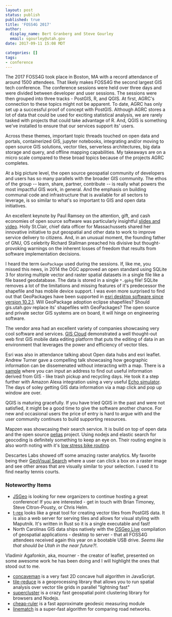 ```yaml
---
layout: post
status: publish
published: true
title: 'FOSS4G 2017'
author:
  display_name: Bert Granberg and Steve Gourley
  email: sgourley@utah.gov
date: 2017-09-11 15:08 MDT

categories: []
tags:
- conference
---
```


The 2017 FOSS4G took place in Boston, MA with a record attendance of around 1500 attendees. That likely makes FOSS4G the second largest GIS tech conference. The conference sessions were held over three days and were divided between developer and user sessions. The sessions were then grouped into three tracks - PostGIS, R, and QGIS. At first, AGRC's connection to these topics might not be apparent. To date, AGRC has only set up a successful proof of concept with PostGIS. Although AGRC stores a lot of data that could be used for exciting statistical analysis, we are rarely tasked with projects that could take advantage of R. And, QGIS is something we've installed to ensure that our services support its' users. 

Across these themes, important topic threads touched on open data and portals, containerized GIS, jupyter notebooks, integrating and/or moving to open source GIS solutions, vector tiles, serverless architectures, big data storage and query, and offline mapping capabilities. My takeaways are on a micro scale compared to these broad topics because of the projects AGRC completes.

At a big picture level, the open source geospatial community of developers and users has so many parallels with the broader GIS community. The ethos of the group -- learn, share, partner, contribute -- is really what powers the most impactful GIS work, in general. And the emphasis on building communal code and infrastructure that is available for all sectors to leverage, is so similar to what's so important to GIS and open data initiatives.

An excellent keynote by Paul Ramsey on the attention, gift, and cash economies of open source software was particularly insightful [slides and video](http://blog.cleverelephant.ca/2017/08/foss4g-keynote.html). Holly St.Clair, chief data officer for Massachussets shared her innovative initiative to put geospatial and other data to work to improve service delivery to citizens. And, in an unusual moment, the founding father of GNU, OS celebrity Richard Stallman preached his divisive but thought-provoking warnings on the inherent losses of freedom that results from software implementation decisions.

I heard the term `GeoPackage` used during the sessions. If, like me, you missed this news, in 2014 the OGC approved an open standard using SQLite 3 for storing multiple vector and raster spatial datasets in a single file like a file based geodatabase. The data is stored in a single `*.gpkg` file! SQLite removes a lot of the limitations and missing features of it's predecessor the shapefile and has mobile device support. I was even more surprised to find out that GeoPackages have been supported in [esri desktop software since version 10.2.1](https://blogs.esri.com/esri/arcgis/2014/04/14/support-for-ogc-geopackages-in-arcgis/). Will GeoPackage adoption eclipse shapefiles? Should gis.utah.gov replace its' shapefiles with GeoPackages? The open source and private sector GIS systems are on board, it will hinge on engineering software.

The vendor area had an excellent variety of companies showcasing  very cool software and services. [GIS Cloud](http://www.giscloud.com/) demonstrated a well thought-out web first GIS mobile data editing platform that puts the editing of data in an environment that leverages the power and efficiency of vector tiles. 

Esri was also in attendance talking about Open data hubs and esri leaflet. Andrew Turner gave a compelling talk showcasing how geographic information can be dissemenated without interacting with a map. There is a [sample](http://mystreet.surge.sh/) where you can input an address to find out useful information derived from GIS - like trash pickup and recycling days. He took it a step further with Amazon Alexa integration using a very useful [Echo simulator](https://echosim.io/). The days of soley getting GIS data information via a map click and pop up window are over. 

QGIS is maturing gracefully. If you have tried QGIS in the past and were not satisfied, it might be a good time to give the software another chance. For new and occasional users the price of entry is hard to argue with and the user community continues to build supporting resources.

Mapzen was showcasing their search service. It is build on top of open data and the open source [pelias](https://github.com/pelias/pelias) project. Using nodejs and elastic search for geocoding is definitely something to keep an eye on. Their routing engine is also worth noting with it's [low stress bike routing](https://mapzen.com/blog/low-stress-bike-routing/).

Descartes Labs showed off some amazing raster analytics. My favorite being their [GeoVisual Search](https://www.descarteslabs.com/search.html) where a user can click a box on a raster image and see other areas that are visually similar to your selection. I used it to find nearby tennis courts.

### Noteworthy Items

- [JSGeo](http://www.jsgeo.com/) is looking for new organizers to continue hosting a great conference! If you are interested - get in touch with Brian Timoney, Steve Citron-Pousty, or Chris Helm.
- [t-rex](http://t-rex.tileserver.ch/) looks like a great tool for creating vector tiles from PostGIS data. It is also a web server for serving tiles and allows for visual styling with Maputnik. It's written in Rust so it is a single executable and fast!
- North Carolinas GIS data ships natively with the [OSGeo Live](https://live.osgeo.org/en/index.html) compilation of geospatial applications - desktop to server - that all FOSS4G attendees received again this year on a bootable USB drive. _Seems like that should be Utah in the near future?!_.

Vladimir Agafonkin, aka, mourner - the creator of leaflet, presented on some awesome work he has been doing and I will highlight the ones that stood out to me.
- [concaveman](https://github.com/mapbox/concaveman) is a very fast 2D concave hull algorithm in JavaScript.
- [tile-reduce](https://github.com/mapbox/tile-reduce) is a geoprocessing library that allows you to run spatial analysis over vector tile grids in parallel "lightning fast"
- [supercluster](https://github.com/mapbox/supercluster) is a crazy fast geospatial point clustering library for browsers and Nodejs.
- [cheap-ruler](https://github.com/mapbox/cheap-ruler) is a fast approximate geodesic measuring module
- [linematch](https://github.com/mapbox/linematch) is a super-fast algorithm for comparing road networks.
